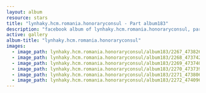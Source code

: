 ```yaml
---
layout: album
resource: stars
title: "lynhaky.hcm.romania.honoraryconsul - Part album183"
description: "facebook album of lynhaky.hcm.romania.honoraryconsul, part album183."
active: gallery
album-title: "lynhaky.hcm.romania.honoraryconsul"
images:
  - image_path: lynhaky.hcm.romania.honoraryconsul/album183/2267_473826077_1148860696597889_5204649151616889674_n.jpg
  - image_path: lynhaky.hcm.romania.honoraryconsul/album183/2268_473742673_1148860673264558_6237119440400731460_n.jpg
  - image_path: lynhaky.hcm.romania.honoraryconsul/album183/2269_473740867_1148860699931222_7097298027946377876_n.jpg
  - image_path: lynhaky.hcm.romania.honoraryconsul/album183/2270_473739524_1148860689931223_3681859076832065885_n.jpg
  - image_path: lynhaky.hcm.romania.honoraryconsul/album183/2271_473806242_1148860846597874_4636529812642646152_n.jpg
  - image_path: lynhaky.hcm.romania.honoraryconsul/album183/2272_474096927_1148860529931239_5540812289749717834_n.jpg
---
```

